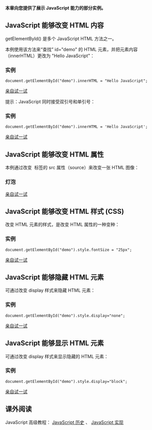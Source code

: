 **本章向您提供了展示 JavaScript 能力的部分实例。**

## JavaScript 能够改变 HTML 内容

getElementById() 是多个 JavaScript HTML 方法之一。

本例使用该方法来“查找” id="demo" 的 HTML 元素，并把元素内容（innerHTML）更改为 "Hello JavaScript"：

### 实例

```
document.getElementById("demo").innerHTML = "Hello JavaScript";
```

[亲自试一试](https://www.w3school.com.cn/tiy/t.asp?f=js_intro_inner_html)

提示：JavaScript 同时接受双引号和单引号：

### 实例

```
document.getElementById("demo").innerHTML = 'Hello JavaScript';
```

[亲自试一试](https://www.w3school.com.cn/tiy/t.asp?f=js_intro_inner_html_quotes)

## JavaScript 能够改变 HTML 属性

本例通过改变 <img> 标签的 src 属性（source）来改变一张 HTML 图像：

### 灯泡

 

 

 

 

[亲自试一试](https://www.w3school.com.cn/tiy/t.asp?f=js_intro_lightbulb)

## JavaScript 能够改变 HTML 样式 (CSS)

改变 HTML 元素的样式，是改变 HTML 属性的一种变种：

### 实例

```
document.getElementById("demo").style.fontSize = "25px";
```

[亲自试一试](https://www.w3school.com.cn/tiy/t.asp?f=js_intro_style)

## JavaScript 能够隐藏 HTML 元素

可通过改变 display 样式来隐藏 HTML 元素：

### 实例

```
document.getElementById("demo").style.display="none";
```

[亲自试一试](https://www.w3school.com.cn/tiy/t.asp?f=js_intro_hide)

## JavaScript 能够显示 HTML 元素

可通过改变 display 样式来显示隐藏的 HTML 元素：

### 实例

```
document.getElementById("demo").style.display="block";
```

[亲自试一试](https://www.w3school.com.cn/tiy/t.asp?f=js_intro_show)

## 课外阅读

JavaScript 高级教程： [JavaScript 历史](https://www.w3school.com.cn/js/pro_js_history.asp) 、 [JavaScript 实现](https://www.w3school.com.cn/js/pro_js_implement.asp)